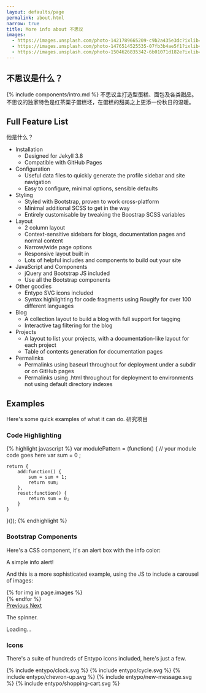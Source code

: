 ```yaml
---
layout: defaults/page
permalink: about.html
narrow: true
title: More info about 不思议
images:
  - https://images.unsplash.com/photo-1421789665209-c9b2a435e3dc?ixlib=rb-0.3.5&ixid=eyJhcHBfaWQiOjEyMDd9&s=5b1016b885e7438c4633109d77368d4d&auto=format&fit=crop&w=1651&q=80
  - https://images.unsplash.com/photo-1476514525535-07fb3b4ae5f1?ixlib=rb-0.3.5&ixid=eyJhcHBfaWQiOjEyMDd9&s=468a8c18f5d811cf03c654b653b5089e&auto=format&fit=crop&w=1650&q=80
  - https://images.unsplash.com/photo-1504626835342-6b01071d182e?ixlib=rb-0.3.5&ixid=eyJhcHBfaWQiOjEyMDd9&s=975855d515c9d56352ee3bfe74287f2b&auto=format&fit=crop&w=1651&q=80
---
```


## 不思议是什么？

{% include components/intro.md %}
不思议主打造型蛋糕、面包及各类甜品。不思议的独家特色是红茶栗子蛋糕坯，在蛋糕的甜美之上更添一份秋日的温暖。

## Full Feature List

他是什么？
- Installation
  - Designed for Jekyll 3.8
  - Compatible with GitHub Pages
- Configuration
  - Useful data files to quickly generate the profile sidebar and site navigation
  - Easy to configure, minimal options, sensible defaults
- Styling
  - Styled with Bootstrap, proven to work cross-platform
  - Minimal additional SCSS to get in the way
  - Entirely customisable by tweaking the Boostrap SCSS variables
- Layout
  - 2 column layout
  - Context-sensitive sidebars for blogs, documentation pages and normal content
  - Narrow/wide page options
  - Responsive layout built in
  - Lots of helpful includes and components to build out your site
- JavaScript and Components
  - jQuery and Bootstrap JS included
  - Use all the Bootstrap components
- Other goodies
  - Entypo SVG icons included
  - Syntax highlighting for code fragments using Rougify for over 100 different languages
- Blog
  - A collection layout to build a blog with full support for tagging
  - Interactive tag filtering for the blog
- Projects
  - A layout to list your projects, with a documentation-like layout for each project
  - Table of contents generation for documentation pages
- Permalinks
  - Permalinks using baseurl throughout for deployment under a subdir or on GitHub pages
  - Permalinks using .html throughout for deployment to environments not using default directory indexes

## Examples

Here's some quick examples of what it can do.
研究项目

### Code Highlighting

{% highlight javascript %}
var modulePattern = (function() {
    // your module code goes here
    var sum = 0 ;

    return {
        add:function() {
            sum = sum + 1;
            return sum;
        },
        reset:function() {
            return sum = 0;
        }
    }
}());
{% endhighlight %}

### Bootstrap Components

Here's a CSS component, it's an alert box with the info color:

<div class="alert alert-info">
    A simple info alert!
</div>

And this is a more sophisticated example, using the JS to include a carousel of images:

<div id="carouselExampleControls" class="carousel slide mb-4" data-ride="carousel">
    <div class="carousel-inner">
        {% for img in page.images %}
            <div class="carousel-item {% if forloop.first %}active{% endif %}">
                <img src="{{ img }}" class="d-block w-100" alt="">
            </div>
        {% endfor %}
    </div>
    <a class="carousel-control-prev" href="#carouselExampleControls" role="button" data-slide="prev">
        <span class="carousel-control-prev-icon" aria-hidden="true"></span>
        <span class="sr-only">Previous</span>
    </a>
    <a class="carousel-control-next" href="#carouselExampleControls" role="button" data-slide="next">
        <span class="carousel-control-next-icon" aria-hidden="true"></span>
        <span class="sr-only">Next</span>
    </a>
</div>

The spinner.

<div class="spinner-border text-dark mb-4" role="status">
  <span class="sr-only">Loading...</span>
</div>

### Icons

There's a suite of hundreds of Entypo icons included, here's just a few.

<div class="d-flex align-items-center mb-4">
    <span class="icon grey mr-2">
        {% include entypo/clock.svg %}
    </span>
    <span class="icon grey mr-2">
        {% include entypo/cycle.svg %}
    </span>
    <span class="icon grey mr-2">
        {% include entypo/chevron-up.svg %}
    </span>
    <span class="icon grey mr-2">
        {% include entypo/new-message.svg %}
    </span>
    <span class="icon grey mr-2">
        {% include entypo/shopping-cart.svg %}
    </span>
</div>


